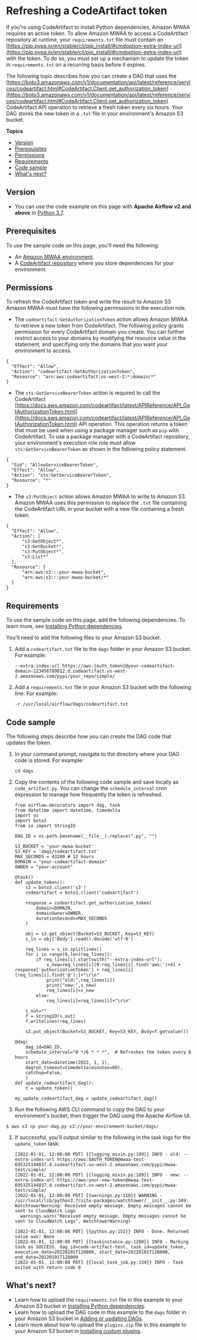 # Refreshing a CodeArtifact token<a name="samples-code-artifact"></a>

 If you're using CodeArtifact to install Python dependencies, Amazon MWAA requires an active token\. To allow Amazon MWAA to access a CodeArtifact repository at runtime, your `requirements.txt` file must contain an [https://pip.pypa.io/en/stable/cli/pip_install/#cmdoption-extra-index-url](https://pip.pypa.io/en/stable/cli/pip_install/#cmdoption-extra-index-url) with the token\. To do so, you must set up a mechanism to update the token in `requirements.txt` on a recurring basis before it expires\. 

 The following topic describes how you can create a DAG that uses the [https://boto3.amazonaws.com/v1/documentation/api/latest/reference/services/codeartifact.html#CodeArtifact.Client.get_authorization_token](https://boto3.amazonaws.com/v1/documentation/api/latest/reference/services/codeartifact.html#CodeArtifact.Client.get_authorization_token) CodeArtifact API operation to retrieve a fresh token every six hours\. Your DAG stores the new token in a `.txt` file in your environment's Amazon S3 bucket\. 

**Topics**
+ [Version](#samples-code-artifact-version)
+ [Prerequisites](#samples-code-artifact-prereqs)
+ [Permissions](#samples-code-artifact-permissions)
+ [Requirements](#samples-hive-dependencies)
+ [Code sample](#samples-code-artifact-code)
+ [What's next?](#samples-code-artifact-next-up)

## Version<a name="samples-code-artifact-version"></a>
+ You can use the code example on this page with **Apache Airflow v2 and above** in [Python 3\.7](https://www.python.org/dev/peps/pep-0537/)\.

## Prerequisites<a name="samples-code-artifact-prereqs"></a>

To use the sample code on this page, you'll need the following:
+  An [Amazon MWAA environment](get-started.md)\. 
+  A [CodeArtifact repository](https://docs.aws.amazon.com/codeartifact/latest/ug/create-repo.html) where you store dependencies for your environment\. 

## Permissions<a name="samples-code-artifact-permissions"></a>

To refresh the CodeArtifact token and write the result to Amazon S3 Amazon MWAA must have the following permissions in the execution role\. 
+  The `codeartifact:GetAuthorizationToken` action allows Amazon MWAA to retrieve a new token from CodeArtifact\. The following policy grants permission for every CodeArtifact domain you create\. You can further restrict access to your domains by modifying the resource value in the statement, and specifying only the domains that you want your environment to access\. 

  ```
  {
    "Effect": "Allow",
    "Action": "codeartifact:GetAuthorizationToken",
    "Resource": "arn:aws:codeartifact:us-west-2:*:domain/*"
  }
  ```
+  The `sts:GetServiceBearerToken` action is required to call the CodeArtifact [https://docs.aws.amazon.com/codeartifact/latest/APIReference/API_GetAuthorizationToken.html](https://docs.aws.amazon.com/codeartifact/latest/APIReference/API_GetAuthorizationToken.html) API operation\. This operation returns a token that must be used when using a package manager such as `pip` with CodeArtifact\. To use a package manager with a CodeArtifact repository, your environment's execution role role must allow `sts:GetServiceBearerToken` as shown in the following policy statement\. 

  ```
  {
    "Sid": "AllowServiceBearerToken",
    "Effect": "Allow",
    "Action": "sts:GetServiceBearerToken",
    "Resource": "*"
  }
  ```
+  The `s3:PutObject` action allows Amazon MWAA to write to Amazon S3\. Amazon MWAA uses this permission to replace the `.txt` file containing the CodeArtifact URL in your bucket with a new file containing a fresh token\. 

  ```
  {
    "Effect": "Allow",
    "Action": [
        "s3:GetObject*",
        "s3:GetBucket*",
        "s3:PutObject*",
        "s3:List*"
    ],
    "Resource": [
        "arn:aws:s3:::your-mwaa-bucket",
        "arn:aws:s3:::your-mwaa-bucket/*"
    ]
  }
  ```

## Requirements<a name="samples-hive-dependencies"></a>

To use the sample code on this page, add the following dependencies\. To learn more, see [Installing Python dependencies](working-dags-dependencies.md)\.

You'll need to add the following files to your Amazon S3 bucket\.

1. Add a `codeartifact.txt` file to the `dags` folder in your Amazon S3 bucket\. For example:

   ```
   --extra-index-url https://aws:{auth_token}@your-codeartifact-domain-123456789012.d.codeartifact.us-west-2.amazonaws.com/pypi/your_repo/simple/
   ```

1. Add a `requirements.txt` file in your Amazon S3 bucket with the following line\. For example:

   ```
   -r /usr/local/airflow/dags/codeartifact.txt
   ```

## Code sample<a name="samples-code-artifact-code"></a>

The following steps describe how you can create the DAG code that updates the token\.

1. In your command prompt, navigate to the directory where your DAG code is stored\. For example:

   ```
   cd dags
   ```

1. Copy the contents of the following code sample and save locally as `code_artifact.py`\. You can change the `schedule_interval` cron expression to manage how frequently the token is refreshed\.

   ```
   from airflow.decorators import dag, task
   from datetime import datetime, timedelta
   import os
   import boto3
   from io import StringIO
   
   DAG_ID = os.path.basename(__file__).replace(".py", "")
   
   S3_BUCKET = 'your-mwaa-bucket'
   S3_KEY = 'dags/codeartifact.txt' 
   MAX_SECONDS = 43200 # 12 hours
   DOMAIN = "your-codeartifact-domain"
   OWNER = "your-account"
   
   @task()
   def update_token():
       s3 = boto3.client('s3')
       codeartifact = boto3.client('codeartifact')
   
       response = codeartifact.get_authorization_token(
           domain=DOMAIN,
           domainOwner=OWNER,
           durationSeconds=MAX_SECONDS
       )
   
       obj = s3.get_object(Bucket=S3_BUCKET, Key=S3_KEY)
       s_in = obj['Body'].read().decode('utf-8')
   
       req_lines = s_in.splitlines()
       for i in range(0,len(req_lines)):
           if req_lines[i].startswith("--extra-index-url"):
               s_new=req_lines[i][0:req_lines[i].find('aws:')+4] + response['authorizationToken'] + req_lines[i][req_lines[i].find('@'):]+"\r\n"
               print("old:",req_lines[i])
               print("new:",s_new)
               req_lines[i]=s_new
           else:
               req_lines[i]=req_lines[i]+"\r\n"
   
       s_out=""
       f = StringIO(s_out)
       f.writelines(req_lines)
   
       s3.put_object(Bucket=S3_BUCKET, Key=S3_KEY, Body=f.getvalue())
   
   @dag(
       dag_id=DAG_ID,
       schedule_interval="0 */6 * * *",  # Refreshes the token every 6 hours
       start_date=datetime(2022, 1, 1),
       dagrun_timeout=timedelta(minutes=60),
       catchup=False,
       )
   def update_codeartifact_dag():
       t = update_token()
   
   my_update_codeartifact_dag = update_codeartifact_dag()
   ```

1.  Run the following AWS CLI command to copy the DAG to your environment's bucket, then trigger the DAG using the Apache Airflow UI\. 

   ```
   $ aws s3 cp your-dag.py s3://your-environment-bucket/dags/
   ```

1. If successful, you'll output similar to the following in the task logs for the `update_token` task:

   ```
   [2022-01-01, 12:00:00 PDT] {{logging_mixin.py:109}} INFO - old: --extra-index-url https://aws:$AUTH_TOKEN@mwaa-test-695325144837.d.codeartifact.us-west-2.amazonaws.com/pypi/mwaa-test/simple/
   [2022-01-01, 12:00:00 PDT] {{logging_mixin.py:109}} INFO - new: --extra-index-url https://aws:your-new-token@mwaa-test-695325144837.d.codeartifact.us-west-2.amazonaws.com/pypi/mwaa-test/simple/
   [2022-01-01, 12:00:00 PDT] {{warnings.py:110}} WARNING - /usr/local/lib/python3.7/site-packages/watchtower/__init__.py:349: WatchtowerWarning: Received empty message. Empty messages cannot be sent to CloudWatch Logs
     warnings.warn("Received empty message. Empty messages cannot be sent to CloudWatch Logs", WatchtowerWarning)
   
   [2022-01-01, 12:00:00 PDT] {{python.py:152}} INFO - Done. Returned value was: None
   [2022-01-01, 12:00:00 PDT] {{taskinstance.py:1280}} INFO - Marking task as SUCCESS. dag_id=code-artifact-test, task_id=update_token, execution_date=20220101T120000, start_date=20220101T120000, end_date=20220101T120000
   [2022-01-01, 12:00:00 PDT] {{local_task_job.py:154}} INFO - Task exited with return code 0
   ```

## What's next?<a name="samples-code-artifact-next-up"></a>
+ Learn how to upload the `requirements.txt` file in this example to your Amazon S3 bucket in [Installing Python dependencies](working-dags-dependencies.md)\.
+ Learn how to upload the DAG code in this example to the `dags` folder in your Amazon S3 bucket in [Adding or updating DAGs](configuring-dag-folder.md)\.
+ Learn more about how to upload the `plugins.zip` file in this example to your Amazon S3 bucket in [Installing custom plugins](configuring-dag-import-plugins.md)\.